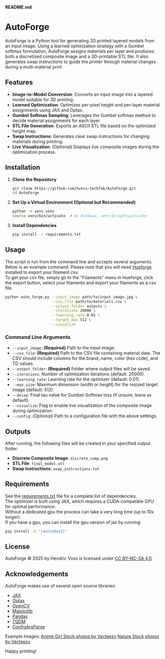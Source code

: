**README.md**


# AutoForge

AutoForge is a Python tool for generating 3D printed layered models from an input image. Using a learned optimization strategy with a Gumbel softmax formulation, AutoForge assigns materials per layer and produces both a discretized composite image and a 3D-printable STL file. It also generates swap instructions to guide the printer through material changes during a multi-material print.

## Features

- **Image-to-Model Conversion**: Converts an input image into a layered model suitable for 3D printing.
- **Learned Optimization**: Optimizes per-pixel height and per-layer material assignments using JAX and Optax.
- **Gumbel Softmax Sampling**: Leverages the Gumbel softmax method to decide material assignments for each layer.
- **STL File Generation**: Exports an ASCII STL file based on the optimized height map.
- **Swap Instructions**: Generates clear swap instructions for changing materials during printing.
- **Live Visualization**: (Optional) Displays live composite images during the optimization process.

## Installation

1. **Clone the Repository**

   ```bash
   git clone https://github.com/hvoss-techfak/AutoForge.git
   cd AutoForge
   ```

2. **Set Up a Virtual Environment (Optional but Recommended)**

   ```bash
   python -m venv venv
   source venv/bin/activate  # On Windows: venv\Scripts\activate
   ```

3. **Install Dependencies**

   ```bash
   pip install -r requirements.txt
   ```

## Usage

The script is run from the command line and accepts several arguments. Below is an example command:
Please note that you will need [Hueforge](https://shop.thehueforge.com/) installed to export your filament csv. \
To get your csv file, simply go to the "Filaments" menu in Hueforge, click the export button, select your filaments and export your filaments as a csv file.
```bash
python auto_forge.py --input_image path/to/input_image.jpg \
                     --csv_file path/to/materials.csv \
                     --output_folder outputs \
                     --iterations 20000 \
                     --learning_rate 0.01 \
                     --target_max 512 \
                     --visualize
```

### Command Line Arguments

- `--input_image`: **(Required)** Path to the input image.
- `--csv_file`: **(Required)** Path to the CSV file containing material data. The CSV should include columns for the brand, name, color (hex code), and TD values.
- `--output_folder`: **(Required)** Folder where output files will be saved.
- `--iterations`: Number of optimization iterations (default: 20000).
- `--learning_rate`: Learning rate for the optimizer (default: 0.01).
- `--max_size`: Maximum dimension (width or height) for the resized target image (default: 512).
- `--decay`: Final tau value for Gumbel-Softmax loss (if unsure, leave as default).
- `--visualize`: Flag to enable live visualization of the composite image during optimization.
- `--config`: *(Optional)* Path to a configuration file with the above settings.

## Outputs

After running, the following files will be created in your specified output folder:

- **Discrete Composite Image**: `discrete_comp.png`
- **STL File**: `final_model.stl`
- **Swap Instructions**: `swap_instructions.txt`

## Requirements

See the [requirements.txt](requirements.txt) file for a complete list of dependencies.\
The optimizer is built using JAX, which requires a CUDA-compatible GPU for optimal performance.\
Without a dedicated gpu the process can take a very long time (up to 10x longer).\
If you have a gpu, you can install the gpu version of jax by running:
```bash
pip install -U "jax[cuda12]"
```

## License

AutoForge © 2025 by Hendric Voss is licensed under [CC BY-NC-SA 4.0](https://creativecommons.org/licenses/by-nc-sa/4.0/).

## Acknowledgements

AutoForge makes use of several open source libraries:

- [JAX](https://github.com/google/jax)
- [Optax](https://github.com/deepmind/optax)
- [OpenCV](https://opencv.org/)
- [Matplotlib](https://matplotlib.org/)
- [Pandas](https://pandas.pydata.org/)
- [TQDM](https://github.com/tqdm/tqdm)
- [ConfigArgParse](https://github.com/bw2/ConfigArgParse)

Example Images:
<a href="https://www.vecteezy.com/free-photos/anime-girl">Anime Girl Stock photos by Vecteezy</a>
<a href="https://www.vecteezy.com/free-photos/nature">Nature Stock photos by Vecteezy</a>

Happy printing!

